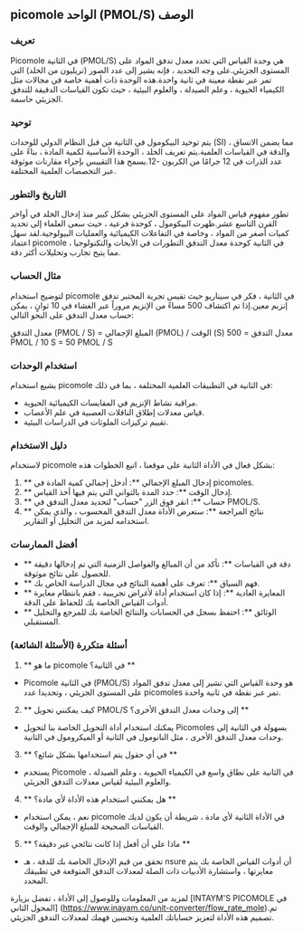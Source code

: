 ## picomole الواحد (PMOL/S) الوصف

### تعريف
Picomole في الثانية (PMOL/S) هي وحدة القياس التي تحدد معدل تدفق المواد على المستوى الجزيئي.على وجه التحديد ، فإنه يشير إلى عدد الصور (تريليون من الخلد) التي تمر عبر نقطة معينة في ثانية واحدة.هذه الوحدة ذات أهمية خاصة في مجالات مثل الكيمياء الحيوية ، وعلم الصيدلة ، والعلوم البيئية ، حيث تكون القياسات الدقيقة للتدفق الجزيئي حاسمة.

### توحيد
يتم توحيد البيكومول في الثانية من قبل النظام الدولي للوحدات (SI) ، مما يضمن الاتساق والدقة في القياسات العلمية.يتم تعريف الخلد ، الوحدة الأساسية لكمية المادة ، بناءً على عدد الذرات في 12 جرامًا من الكربون -12.يسمح هذا التقييس بإجراء مقارنات موثوقة عبر التخصصات العلمية المختلفة.

### التاريخ والتطور
تطور مفهوم قياس المواد على المستوى الجزيئي بشكل كبير منذ إدخال الخلد في أواخر القرن التاسع عشر.ظهرت البيكومول ، كوحدة فرعية ، حيث سعى العلماء إلى تحديد كميات أصغر من المواد ، وخاصة في التفاعلات الكيميائية والعمليات البيولوجية.لقد سهل اعتماد picomole في الثانية كوحدة معدل التدفق التطورات في الأبحاث والتكنولوجيا ، مما يتيح تجارب وتحليلات أكثر دقة.

### مثال الحساب
لتوضيح استخدام picomole في الثانية ، فكر في سيناريو حيث تقيس تجربة المختبر تدفق إنزيم معين.إذا تم اكتشاف 500 مساءً من الإنزيم مروراً عبر الغشاء في 10 ثوانٍ ، يمكن حساب معدل التدفق على النحو التالي:

معدل التدفق (PMOL / S) = المبلغ الإجمالي (PMOL) / الوقت (S)
معدل التدفق = 500 PMOL / 10 S = 50 PMOL / S

### استخدام الوحدات
يشيع استخدام picomole في الثانية في التطبيقات العلمية المختلفة ، بما في ذلك:
- مراقبة نشاط الإنزيم في المقايسات الكيميائية الحيوية.
- قياس معدلات إطلاق الناقلات العصبية في علم الأعصاب.
- تقييم تركيزات الملوثات في الدراسات البيئية.

### دليل الاستخدام
لاستخدام picomole بشكل فعال في الأداة الثانية على موقعنا ، اتبع الخطوات هذه:
1. ** إدخال المبلغ الإجمالي **: أدخل إجمالي كمية المادة في picomoles.
2. ** إدخال الوقت **: حدد المدة بالثواني التي يتم فيها أخذ القياس.
3. ** حساب **: انقر فوق الزر "حساب" لتحديد معدل التدفق في PMOL/S.
4. ** نتائج المراجعة **: ستعرض الأداة معدل التدفق المحسوب ، والذي يمكن استخدامه لمزيد من التحليل أو التقارير.

### أفضل الممارسات
- ** دقة في القياسات **: تأكد من أن المبالغ والفواصل الزمنية التي تم إدخالها دقيقة للحصول على نتائج موثوقة.
- ** فهم السياق **: تعرف على أهمية النتائج في مجال الدراسة الخاص بك.
- ** المعايرة العادية **: إذا كان استخدام أداة لأغراض تجريبية ، فقم بانتظام معايرة أدوات القياس الخاصة بك للحفاظ على الدقة.
- ** الوثائق **: احتفظ بسجل في الحسابات والنتائج الخاصة بك للمرجع والتحليل المستقبلي.

### أسئلة متكررة (الأسئلة الشائعة)

1. ** ما هو picomole في الثانية؟ **
- Picomole في الثانية (PMOL/S) هو وحدة القياس التي تشير إلى معدل تدفق المواد على المستوى الجزيئي ، وتحديدا عدد picomoles تمر عبر نقطة في ثانية واحدة.

2. ** كيف يمكنني تحويل PMOL/S إلى وحدات معدل التدفق الأخرى؟ **
- يمكنك استخدام أداة التحويل الخاصة بنا لتحويل Picomoles بسهولة في الثانية إلى وحدات معدل التدفق الأخرى ، مثل النانومول في الثانية أو الميكرومول في الثانية.

3. ** في أي حقول يتم استخدامها بشكل شائع؟ **
- يستخدم Picomole في الثانية على نطاق واسع في الكيمياء الحيوية ، وعلم الصيدلة ، والعلوم البيئية لقياس معدلات التدفق الجزيئي.

4. ** هل يمكنني استخدام هذه الأداة لأي مادة؟ **
- نعم ، يمكن استخدام picomole في الأداة الثانية لأي مادة ، شريطة أن يكون لديك القياسات الصحيحة للمبلغ الإجمالي والوقت.

5. ** ماذا علي أن أفعل إذا كانت نتائجي غير دقيقة؟ **
- تحقق من قيم الإدخال الخاصة بك للدقة ، هـ nsure أن أدوات القياس الخاصة بك يتم معايرتها ، واستشارة الأدبيات ذات الصلة لمعدلات التدفق المتوقعة في تطبيقك المحدد.

لمزيد من المعلومات وللوصول إلى الأداة ، تفضل بزيارة [INTAYM'S PICOMOLE في المحول الثاني] (https://www.inayam.co/unit-converter/flow_rate_mole).تم تصميم هذه الأداة لتعزيز حساباتك العلمية وتحسين فهمك لمعدلات التدفق الجزيئي.